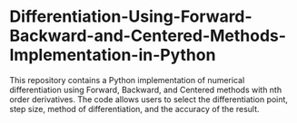# Differentiation-Using-Forward-Backward-and-Centered-Methods-Implementation-in-Python
This repository contains a Python implementation of numerical differentiation using Forward, Backward, and Centered methods with nth order derivatives. The code allows users to select the differentiation point, step size, method of differentiation, and the accuracy of the result.
